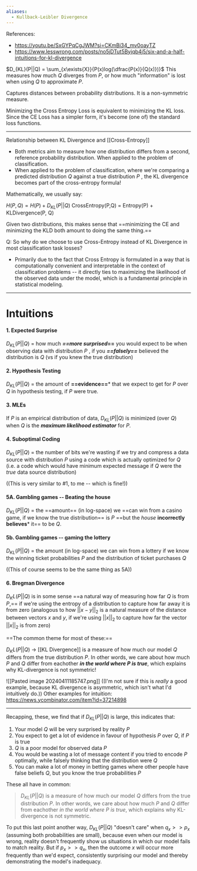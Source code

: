 ```yaml
---
aliases:
  - Kullback-Leibler Divergence
---
```

References:
- https://youtu.be/SxGYPqCgJWM?si=CKmBi34_mv0oayTZ
- https://www.lesswrong.com/posts/no5jDTut5Byjqb4j5/six-and-a-half-intuitions-for-kl-divergence


$D_{KL}(P||Q) = \sum_{x\exists{X}}{P(x)log(\dfrac{P(x)}{Q(x)})}$ 
This measures how much $Q$ diverges from $P$, or how much "information" is lost when using $Q$ to approximate $P$.


Captures distances between probability distributions. It is a non-symmetric measure.

Minimizing the Cross Entropy Loss is equivalent to minimizing the KL loss. Since the CE Loss has a simpler form, it's become (one of) the standard loss functions.

---
Relationship between KL Divergence and [[Cross-Entropy]]
- Both metrics aim to measure how one distribution differs from a second, reference probability distribution. When applied to the problem of classification.
- When applied to the problem of classification, where we're comparing a predicted distribution $Q$ against a true distribution $P$ , the KL divergence becomes part of the cross-entropy formula!

Mathematically, we usually say:

$H(P, Q) = H(P) + D_{KL}(P||Q)$ 
CrossEntropy(P,Q) = Entropy(P) + KLDivergence(P, Q)

Given two distributions, this makes sense that ==minimizing the CE and minimizing the KLD both amount to doing the same thing.==

Q: So why do we choose to use Cross-Entropy instead of KL Divergence in most classification task losses?
- Primarily due to the fact that Cross Entropy is formulated in a way that is computationally convenient and interpretable in the context of classification problems -- it directly ties to maximizing the likelihood of the observed data under the model, which is a fundamental principle in statistical modeling.

----

# Intuitions
#### 1. Expected Surprise

$D_{KL}(P||Q)$  = how much ***==more surprised*==** you would expect to be when observing data with distribution $P$ , if you ***==falsely==*** believed the distribution is $Q$ (vs if you knew the true distribution)

#### 2. Hypothesis Testing

$D_{KL}(P||Q)$  = the amount of **==evidence==*** that we expect to get for $P$ over $Q$ in hypothesis testing, if $P$ were true.

#### 3. MLEs

If $P$ is an empirical distribution of data, $D_{KL}(P||Q)$ is minimized (over $Q$) when $Q$ is the ***maximum likelihood estimator*** for $P$.

#### 4. Suboptimal Coding

$D_{KL}(P||Q)$  = the number of bits we're wasting if we try and compress a data source with distribution $P$ using a code which is actually optimized for $Q$ (i.e. a code which would have minimum expected message if $Q$ were the *true* data source distribution)

((This is very similar to #1, to me -- which is fine!))

#### 5A. Gambling games -- Beating the house

$D_{KL}(P||Q)$  = the ==amount== (in log-space) we ==can win from a casino game, if we know the true distribution== is $P$ ==but the *house* **incorrectly believes*** it== to be $Q$.

#### 5b. Gambling games -- gaming the lottery

$D_{KL}(P||Q)$  = the amount (in log-space) we can win from a lottery if we know the winning ticket probabilities $P$ and the distribution of ticket purchases $Q$

((This of course seems to be the same thing as 5A))

#### 6. Bregman Divergence

$D_KL(P||Q)$ is in some sense ==a natural way of measuring how far $Q$ is from $P$,== if we're using the entropy of a distribution to capture how far away it is from zero (analogous to how $||x - y||_2$ is a natural measure of the distance between vectors $x$ and $y$, if we're using $||x||_2$ to capture how far the vector $||x||_2$ is from zero)


==The common theme for most of these:==

$D_KL(P||Q)$  -> [[KL Divergence]] is a measure of how much our model $Q$ differs from the true distribution $P$. In other words, we care about how much $P$ and $Q$ differ from eachother ***in the world where P is true***, which explains why KL-divergence is not symmetric!


![[Pasted image 20240411185747.png]]
((I'm not sure if this is *really* a good example, because KL divergence is asymmetric, which isn't what I'd intuitively do.))
Other examples for intuition: https://news.ycombinator.com/item?id=37214898


---

Recapping, these, we find that if $D_{KL}(P||Q)$ is large, this indicates that:
1. Your model $Q$ will be very surprised by reality $P$
2. You expect to get a lot of evidence in favour of hypothesis $P$ over $Q$, if $P$ is true
3. $Q$ is a poor model for observed data $P$ 
4. You would be wasting a lot of message content if you tried to encode $P$ optimally, while falsely thinking that the distribution were $Q$ 
5. You can make a lot of money in betting games where other people have false beliefs $Q$, but you know the true probabilities $P$

These all have in common:
> $D_{KL}(P||Q)$ is a measure of how much our model $Q$ differs from the true distribution $P$. In other words, we care about how much $P$ and $Q$ differ from eachother *in the world where $P$ is true*, which explains why KL-divergence is not symmetric.

To put this last point another way, $D_{KL}(P||Q)$  "doesn't care" when $q_x >> p_x$ (assuming both probabilities are small), because even when our model is wrong, reality doesn't frequently show us situations in which our model fails to match reality. But if $p_x >> q_x$, then the outcome $x$ will occur more frequently than we'd expect, consistently surprising our model and thereby demonstrating the model's inadequacy.
